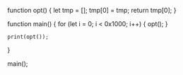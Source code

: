 
function opt() {
    let tmp = [];
    tmp[0] = tmp;
    return tmp[0];
}

function main() {
    for (let i = 0; i < 0x1000; i++) {
        opt();
    }

    print(opt());  
}

main();
